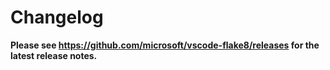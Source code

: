 # Changelog

**Please see https://github.com/microsoft/vscode-flake8/releases for the latest release notes.**
